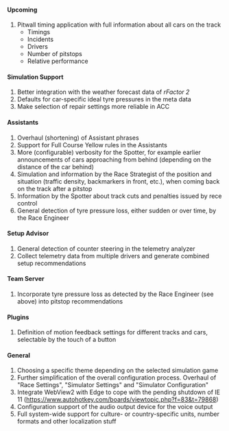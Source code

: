 #### Upcoming
  1. Pitwall timing application with full information about all cars on the track
     - Timings
	 - Incidents
	 - Drivers
	 - Number of pitstops
	 - Relative performance

#### Simulation Support
  1. Better integration with the weather forecast data of *rFactor 2*
  2. Defaults for car-specific ideal tyre pressures in the meta data
  3. Make selection of repair settings more reliable in ACC

#### Assistants
  1. Overhaul (shortening) of Assistant phrases
  2. Support for Full Course Yellow rules in the Assistants
  3. More (configurable) verbosity for the Spotter, for example earlier announcements of cars approaching from behind (depending on the distance of the car behind)
  4. Simulation and information by the Race Strategist of the position and situation (traffic density, backmarkers in front, etc.), when coming back on the track after a pitstop
  5. Information by the Spotter about track cuts and penalties issued by rece control
  6. General detection of tyre pressure loss, either sudden or over time, by the Race Engineer

#### Setup Advisor
  1. General detection of counter steering in the telemetry analyzer
  2. Collect telemetry data from multiple drivers and generate combined setup recommendations

#### Team Server
  1. Incorporate tyre pressure loss as detected by the Race Engineer (see above) into pitstop recommendations

#### Plugins
  1. Definition of motion feedback settings for different tracks and cars, selectable by the touch of a button
  
#### General
  1. Choosing a specific theme depending on the selected simulation game
  2. Further simplification of the overall configuration process. Overhaul of "Race Settings", "Simulator Settings" and "Simulator Configuration"
  3. Integrate WebView2 with Edge to cope with the pending shutdown of IE 11 (https://www.autohotkey.com/boards/viewtopic.php?f=83&t=79868)
  4. Configuration support of the audio output device for the voice output
  5. Full system-wide support for culture- or country-specific units, number formats and other localization stuff
